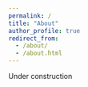 ```yaml
---
permalink: /
title: "About"
author_profile: true
redirect_from: 
  - /about/
  - /about.html
---
```


Under construction